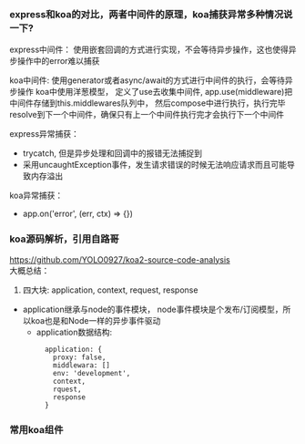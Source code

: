 ### express和koa的对比，两者中间件的原理，koa捕获异常多种情况说一下?

express中间件： 使用嵌套回调的方式进行实现，不会等待异步操作，这也使得异步操作中的error难以捕获

koa中间件: 使用generator或者async/await的方式进行中间件的执行，会等待异步操作
koa中使用洋葱模型， 定义了use去收集中间件, app.use(middleware)把中间件存储到this.middlewares队列中， 然后compose中进行执行，执行完毕resolve到下一个中间件，确保只有上一个中间件执行完才会执行下一个中间件<br />

express异常捕获： 
- trycatch, 但是异步处理和回调中的报错无法捕捉到
- 采用uncaughtException事件，发生请求错误的时候无法响应请求而且可能导致内存溢出

koa异常捕获：
- app.on('error', (err, ctx) => {})

### koa源码解析，引用自路哥
https://github.com/YOLO0927/koa2-source-code-analysis  
大概总结： 
1. 四大块: application, context, request, response

- application继承与node的事件模块， node事件模块是个发布/订阅模型，所以koa也是和Node一样的异步事件驱动
  - application数据结构:  
    ```
      application: {
        proxy: false,
        middlewara: []
        env: 'development',
        context,
        rquest,
        response
      }
    ```


### 常用koa组件

